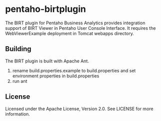 pentaho-birtplugin
==================

The BIRT plugin for Pentaho Business Analytics provides integration support of BIRT Viewer  in Pentaho User Console Interface.
It requires the WebViewerExample deployment in Tomcat webapps directory.

Building
--------
The BIRT plugin is built with Apache Ant.
1) rename build.properties.example to build.properties and set environment properties in build.properties
2) run ant

License
-------
Licensed under the Apache License, Version 2.0. See LICENSE for more information.
